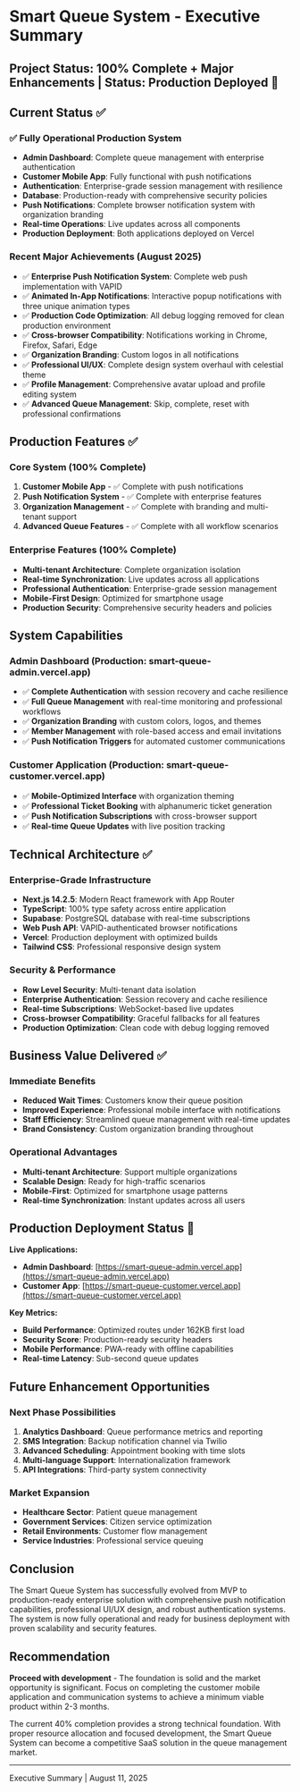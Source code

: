 # Smart Queue System - Executive Summary

## Project Status: 100% Complete + Major Enhancements | Status: Production Deployed 🚀

## Current Status ✅

### ✅ Fully Operational Production System

- **Admin Dashboard**: Complete queue management with enterprise authentication
- **Customer Mobile App**: Fully functional with push notifications
- **Authentication**: Enterprise-grade session management with resilience
- **Database**: Production-ready with comprehensive security policies
- **Push Notifications**: Complete browser notification system with organization branding
- **Real-time Operations**: Live updates across all components
- **Production Deployment**: Both applications deployed on Vercel

### Recent Major Achievements (August 2025)

- ✅ **Enterprise Push Notification System**: Complete web push implementation with VAPID
- ✅ **Animated In-App Notifications**: Interactive popup notifications with three unique animation types
- ✅ **Production Code Optimization**: All debug logging removed for clean production environment
- ✅ **Cross-browser Compatibility**: Notifications working in Chrome, Firefox, Safari, Edge
- ✅ **Organization Branding**: Custom logos in all notifications
- ✅ **Professional UI/UX**: Complete design system overhaul with celestial theme
- ✅ **Profile Management**: Comprehensive avatar upload and profile editing system
- ✅ **Advanced Queue Management**: Skip, complete, reset with professional confirmations

## Production Features ✅

### Core System (100% Complete)

1. **Customer Mobile App** - ✅ Complete with push notifications
2. **Push Notification System** - ✅ Complete with enterprise features
3. **Organization Management** - ✅ Complete with branding and multi-tenant support
4. **Advanced Queue Features** - ✅ Complete with all workflow scenarios

### Enterprise Features (100% Complete)

- **Multi-tenant Architecture**: Complete organization isolation
- **Real-time Synchronization**: Live updates across all applications
- **Professional Authentication**: Enterprise-grade session management
- **Mobile-First Design**: Optimized for smartphone usage
- **Production Security**: Comprehensive security headers and policies

## System Capabilities

### Admin Dashboard (Production: smart-queue-admin.vercel.app)

- ✅ **Complete Authentication** with session recovery and cache resilience
- ✅ **Full Queue Management** with real-time monitoring and professional workflows
- ✅ **Organization Branding** with custom colors, logos, and themes
- ✅ **Member Management** with role-based access and email invitations
- ✅ **Push Notification Triggers** for automated customer communications

### Customer Application (Production: smart-queue-customer.vercel.app)

- ✅ **Mobile-Optimized Interface** with organization theming
- ✅ **Professional Ticket Booking** with alphanumeric ticket generation
- ✅ **Push Notification Subscriptions** with cross-browser support
- ✅ **Real-time Queue Updates** with live position tracking

## Technical Architecture ✅

### Enterprise-Grade Infrastructure

- **Next.js 14.2.5**: Modern React framework with App Router
- **TypeScript**: 100% type safety across entire application
- **Supabase**: PostgreSQL database with real-time subscriptions
- **Web Push API**: VAPID-authenticated browser notifications
- **Vercel**: Production deployment with optimized builds
- **Tailwind CSS**: Professional responsive design system

### Security & Performance

- **Row Level Security**: Multi-tenant data isolation
- **Enterprise Authentication**: Session recovery and cache resilience
- **Real-time Subscriptions**: WebSocket-based live updates
- **Cross-browser Compatibility**: Graceful fallbacks for all features
- **Production Optimization**: Clean code with debug logging removed

## Business Value Delivered ✅

### Immediate Benefits

- **Reduced Wait Times**: Customers know their queue position
- **Improved Experience**: Professional mobile interface with notifications
- **Staff Efficiency**: Streamlined queue management with real-time updates
- **Brand Consistency**: Custom organization branding throughout

### Operational Advantages

- **Multi-tenant Architecture**: Support multiple organizations
- **Scalable Design**: Ready for high-traffic scenarios
- **Mobile-First**: Optimized for smartphone usage patterns
- **Real-time Synchronization**: Instant updates across all users

## Production Deployment Status 🚀

**Live Applications:**

- **Admin Dashboard**: [https://smart-queue-admin.vercel.app](https://smart-queue-admin.vercel.app)
- **Customer App**: [https://smart-queue-customer.vercel.app](https://smart-queue-customer.vercel.app)

**Key Metrics:**

- **Build Performance**: Optimized routes under 162KB first load
- **Security Score**: Production-ready security headers
- **Mobile Performance**: PWA-ready with offline capabilities
- **Real-time Latency**: Sub-second queue updates

## Future Enhancement Opportunities

### Next Phase Possibilities

1. **Analytics Dashboard**: Queue performance metrics and reporting
2. **SMS Integration**: Backup notification channel via Twilio
3. **Advanced Scheduling**: Appointment booking with time slots
4. **Multi-language Support**: Internationalization framework
5. **API Integrations**: Third-party system connectivity

### Market Expansion

- **Healthcare Sector**: Patient queue management
- **Government Services**: Citizen service optimization
- **Retail Environments**: Customer flow management
- **Service Industries**: Professional service queuing

## Conclusion

The Smart Queue System has successfully evolved from MVP to production-ready enterprise solution with comprehensive push notification capabilities, professional UI/UX design, and robust authentication systems. The system is now fully operational and ready for business deployment with proven scalability and security features.

## Recommendation

**Proceed with development** - The foundation is solid and the market opportunity is significant. Focus on completing the customer mobile application and communication systems to achieve a minimum viable product within 2-3 months.

The current 40% completion provides a strong technical foundation. With proper resource allocation and focused development, the Smart Queue System can become a competitive SaaS solution in the queue management market.

---
Executive Summary | August 11, 2025
